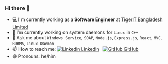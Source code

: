 ### Hi there 👋
- 💻 I'm currently working as a <b>Software Engineer</b> at <a href="http://www.tigerit.com/">TigerIT Bangladesh Limited</a>
- 🔭 I’m currently working on system daemons for <code>Linux</code> in <code>C++</code>
- 💬 Ask me about <code>Windows Service</code>, <code>SOAP</code>, <code>Node.js</code>, <code>Express.js</code>, <code>React</code>, <code>MVC</code>, <code>RDBMS</code>, <code>Linux Daemon</code>
- 📫 How to reach me: [![Linkedin](https://i.stack.imgur.com/gVE0j.png) LinkedIn](https://www.linkedin.com/in/atiq-ishraq-arnob/)
&nbsp;
[![GitHub](https://i.stack.imgur.com/tskMh.png) GitHub](https://github.com/or-nob)
- 😄 Pronouns: he/him

<!--
**or-nob/or-nob** is a ✨ _special_ ✨ repository because its `README.md` (this file) appears on your GitHub profile.

Here are some ideas to get you started:

- 🔭 I’m currently working on ...
- 🌱 I’m currently learning ...
- 👯 I’m looking to collaborate on ...
- 🤔 I’m looking for help with ...
- 💬 Ask me about ...
- 📫 How to reach me: ...
- 😄 Pronouns: ...
- ⚡ Fun fact: ...
-->
